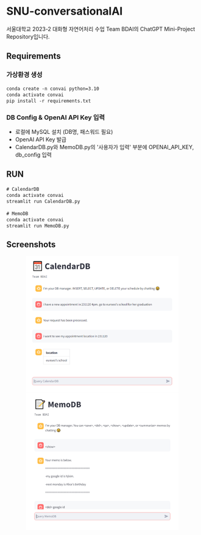 # SNU-conversationalAI
서울대학교 2023-2 대화형 자연어처리 수업 Team BDAI의 ChatGPT Mini-Project Repository입니다.


## Requirements
### 가상환경 생성
```
conda create -n convai python=3.10
conda activate convai
pip install -r requirements.txt
```

### DB Config & OpenAI API Key 입력
- 로컬에 MySQL 설치 (DB명, 패스워드 필요)
- OpenAI API Key 발급
- CalendarDB.py와 MemoDB.py의 '사용자가 입력' 부분에 OPENAI_API_KEY, db_config 입력

## RUN
```
# CalendarDB
conda activate convai
streamlit run CalendarDB.py

# MemoDB
conda activate convai
streamlit run MemoDB.py
```

## Screenshots
<p align="center">
  <img src="images/CalendarDB.PNG" width="400">
  <img src="images/MemoDB.PNG" width="400">
</p>
